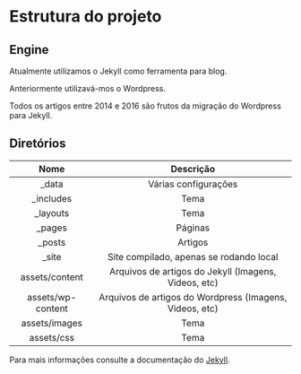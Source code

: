 # Estrutura do projeto

## Engine

Atualmente utilizamos o Jekyll como ferramenta para blog.

Anteriormente utilizavá-mos o Wordpress.

Todos os artigos entre 2014 e 2016 são frutos da migração do Wordpress para Jekyll.

## Diretórios

| Nome | Descrição |
|:----:|:---------:|
| _data             | Várias configurações |
| _includes         | Tema |
| _layouts          | Tema |
| _pages            | Páginas |
| _posts            | Artigos |
| _site             | Site compilado, apenas se rodando local |
| assets/content    | Arquivos de artigos do Jekyll (Imagens, Videos, etc) |
| assets/wp-content | Arquivos de artigos do Wordpress (Imagens, Videos, etc) |
| assets/images     | Tema |
| assets/css        | Tema |

Para mais informações consulte a documentação do [Jekyll](https://jekyllrb.com/).
